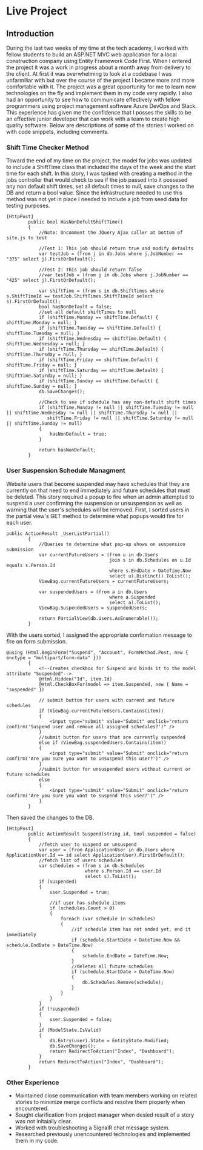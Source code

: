 # Live Project
## Introduction

During the last two weeks of my time at the tech academy, I worked with fellow students to build an ASP.NET MVC web application for a local construction company using Entity Framework Code First.  When I entered the project it was a work in progress about a month away from delivery to the client.  At first it was overwhelming to look at a codebase I was unfarmiliar with but over the course of the project I became more and more comfortable with it.  The project was a great opportunity for me to learn new technologies on the fly and implement them in my code very rapidly.  I also had an opportunity to see how to communicate effectively with fellow programmers using project management software Azure DevOps and Slack.  This experience has given me the confidence that I posses the skills to be an effective junior developer that can work with a team to create high quality software.  Below are descriptions of some of the stories I worked on with code snippets, including comments.

### Shift Time Checker Method

Toward the end of my time on the project, the model for jobs was updated to include a ShiftTime class that included the days of the week and the start time for each shift.  In this story, I was tasked with creating a method in the jobs controller that would check to see if the job passed into it possesed any non default shift times, set all default times to null, save changes to the DB and return a bool value.  Since the infrastructure needed to use this method was not yet in place I needed to include a job from seed data for testing purposes.

```
[HttpPost]
        public bool HasNonDefultShiftTime()
        {
            //Note: Uncomment the JQuery Ajax caller at bottom of site.js to test

            //Test 1: This job should return true and modify defaults
            var testJob = (from j in db.Jobs where j.JobNumber == "375" select j).FirstOrDefault();

            //Test 2: This job should return false  
            //var testJob = (from j in db.Jobs where j.JobNumber == "425" select j).FirstOrDefault();

            var shiftTime = (from s in db.ShiftTimes where s.ShiftTimeId == testJob.ShiftTimes.ShiftTimeId select s).FirstOrDefault();
            bool hasNonDefault = false;           
            //set all default shiftTimes to null
            if (shiftTime.Monday == shiftTime.Default) { shiftTime.Monday = null; }
            if (shiftTime.Tuesday == shiftTime.Default) { shiftTime.Tuesday = null; }
            if (shiftTime.Wednesday == shiftTime.Default) { shiftTime.Wednesday = null; }
            if (shiftTime.Thursday == shiftTime.Default) { shiftTime.Thursday = null; }
            if (shiftTime.Friday == shiftTime.Default) { shiftTime.Friday = null; }
            if (shiftTime.Saturday == shiftTime.Default) { shiftTime.Saturday = null; }
            if (shiftTime.Sunday == shiftTime.Default) { shiftTime.Sunday = null; }
            db.SaveChanges();
            
            //Check to see if schedule has any non-default shift times
            if (shiftTime.Monday != null || shiftTime.Tuesday != null || shiftTime.Wednesday != null || shiftTime.Thursday != null ||
               shiftTime.Friday != null || shiftTime.Saturday != null || shiftTime.Sunday != null)
            {
                hasNonDefault = true;
            }

            return hasNonDefault;
        }
```
### User Suspension Schedule Managment

Website users that become suspended may have schedules that they are currently on that need to end immediately and future schedules that must be deleted.  This story required a popup to fire when an admin attempted to suspend a user confirming the suspension or unsuspension as well as warning that the user's schedules will be removed.  First, I sorted users in the partial view's GET method to determine what popups would fire for each user.

```
public ActionResult _UserListPartial()
        {
            //Queries to determine what pop-up shows on suspension submission
            var currentFutureUsers = (from u in db.Users
                                      join s in db.Schedules on u.Id equals s.Person.Id
                                      where s.EndDate > DateTime.Now
                                      select u).Distinct().ToList();
            ViewBag.currentFutureUsers = currentFutureUsers;

            var suspendedUsers = (from a in db.Users
                                      where a.Suspended
                                      select a).ToList();
            ViewBag.SuspendedUsers = suspendedUsers;

            return PartialView(db.Users.AsEnumerable());
        }
```
With the users sorted, I assigned the appropriate confirmation message to fire on form submission.

```
@using (Html.BeginForm("Suspend", "Account", FormMethod.Post, new { enctype = "multipart/form-data" }))
        {
            <!--Creates checkbox for Suspend and binds it to the model attribute "Suspended"-->
            @Html.Hidden("Id", item.Id)
            @Html.CheckBoxFor(model => item.Suspended, new { Name = "suspended" })

            // submit button for users with current and future schedules
            if (ViewBag.currentFutureUsers.Contains(item))
            {
                <input type="submit" value="Submit" onclick="return confirm('Suspend user and remove all assigned schedules?')" />
            }
            //submit button for users that are currently suspended
            else if (ViewBag.suspendedUsers.Contains(item))
            {
                <input type="submit" value="Submit" onclick="return confirm('Are you sure you want to unsuspend this user?')" />
            }
            //submit button for unsuspended users without current or future schedules
            else
            {
                <input type="submit" value="Submit" onclick="return confirm('Are you sure you want to suspend this user?')" />
            }
        }
```
Then saved the changes to the DB.
```
[HttpPost]
        public ActionResult Suspend(string id, bool suspended = false)
        {
            //fetch user to suspend or unsuspend
            var user = (from ApplicationUser in db.Users where ApplicationUser.Id == id select ApplicationUser).FirstOrDefault();
            //fetch list of users schedules
            var schedules = (from s in db.Schedules
                             where s.Person.Id == user.Id
                             select s).ToList();
            if (suspended)
            {
                user.Suspended = true;
                
                //if user has schedule items
                if (schedules.Count > 0)
                {
                    foreach (var schedule in schedules)
                    {
                        //if schedule item has not ended yet, end it immediately
                        if (schedule.StartDate < DateTime.Now && schedule.EndDate > DateTime.Now)
                        {
                            schedule.EndDate = DateTime.Now;
                        }
                        //deletes all future schedules
                        if (schedule.StartDate > DateTime.Now)
                        {
                            db.Schedules.Remove(schedule);
                        }
                    }
                }
            }
            if (!suspended)
            {
                user.Suspended = false;                              
            }
            if (ModelState.IsValid)
            {
                db.Entry(user).State = EntityState.Modified;
                db.SaveChanges();
                return RedirectToAction("Index", "Dashboard");
            }
            return RedirectToAction("Index", "Dashboard");
        }
```
### Other Experience

* Maintained close communication with team members working on related stories to minimize merge conflicts and resolve them properly when encountered.
* Sought clarification from project manager when desied result of a story was not initaially clear.
* Worked with troubleshooting a SignalR chat message system.
* Researched previously unencountered technologies and implemented them in my code.
